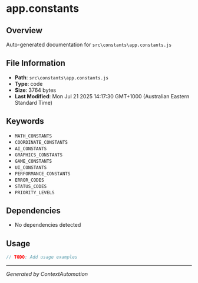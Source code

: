 # app.constants

## Overview
Auto-generated documentation for `src\constants\app.constants.js`

## File Information
- **Path**: `src\constants\app.constants.js`
- **Type**: code
- **Size**: 3764 bytes
- **Last Modified**: Mon Jul 21 2025 14:17:30 GMT+1000 (Australian Eastern Standard Time)

## Keywords
- `MATH_CONSTANTS`
- `COORDINATE_CONSTANTS`
- `AI_CONSTANTS`
- `GRAPHICS_CONSTANTS`
- `GAME_CONSTANTS`
- `UI_CONSTANTS`
- `PERFORMANCE_CONSTANTS`
- `ERROR_CODES`
- `STATUS_CODES`
- `PRIORITY_LEVELS`

## Dependencies
- No dependencies detected

## Usage
```javascript
// TODO: Add usage examples
```

---
*Generated by ContextAutomation*
